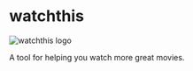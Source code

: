 # watchthis

![watchthis logo](https://raw.githubusercontent.com/nosajj/watchthis/master/app/static/img/watchthis-logo.png)

A tool for helping you watch more great movies.
